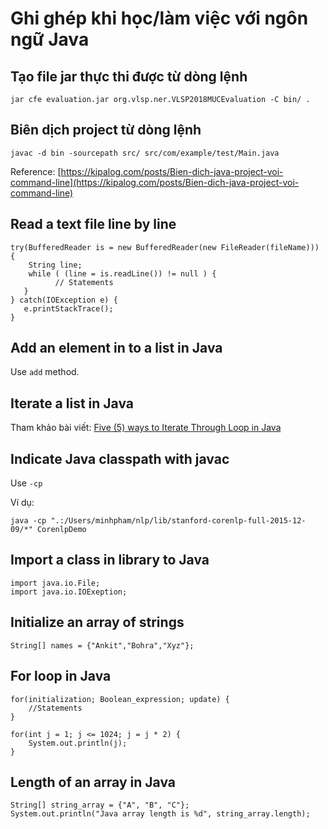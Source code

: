 # Ghi ghép khi học/làm việc với ngôn ngữ Java

## Tạo file jar thực thi được từ dòng lệnh

```
jar cfe evaluation.jar org.vlsp.ner.VLSP2018MUCEvaluation -C bin/ .
```

## Biên dịch project từ dòng lệnh

```
javac -d bin -sourcepath src/ src/com/example/test/Main.java
```

Reference: [https://kipalog.com/posts/Bien-dich-java-project-voi-command-line](https://kipalog.com/posts/Bien-dich-java-project-voi-command-line)

## Read a text file  line by line

```
try(BufferedReader is = new BufferedReader(new FileReader(fileName))) {
    String line;
    while ( (line = is.readLine()) != null ) {
	      // Statements
   }
} catch(IOException e) {
   e.printStackTrace();
}
```

## Add an element in to a list in Java

Use ```add``` method.

## Iterate a list in Java

Tham khảo bài viết: [Five (5) ways to Iterate Through Loop in Java](http://crunchify.com/how-to-iterate-through-java-list-4-way-to-iterate-through-loop/)

## Indicate Java classpath with javac

Use ```-cp```

Ví dụ:

```
java -cp ".:/Users/minhpham/nlp/lib/stanford-corenlp-full-2015-12-09/*" CorenlpDemo
```

## Import a class in library to Java

```
import java.io.File;
import java.io.IOExeption;
```

## Initialize an array of strings

```
String[] names = {"Ankit","Bohra","Xyz"};
```

## For loop in Java

```
for(initialization; Boolean_expression; update) {
	//Statements
}

for(int j = 1; j <= 1024; j = j * 2) {
	System.out.println(j);
}
```

## Length of an array in Java

```
String[] string_array = {"A", "B", "C"};
System.out.println("Java array length is %d", string_array.length);
```



